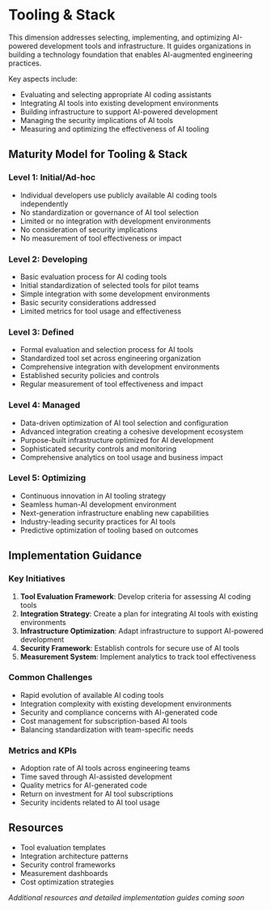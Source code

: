 # Tooling & Stack

This dimension addresses selecting, implementing, and optimizing AI-powered development tools and infrastructure. It guides organizations in building a technology foundation that enables AI-augmented engineering practices.

Key aspects include:
- Evaluating and selecting appropriate AI coding assistants
- Integrating AI tools into existing development environments
- Building infrastructure to support AI-powered development
- Managing the security implications of AI tools
- Measuring and optimizing the effectiveness of AI tooling

## Maturity Model for Tooling & Stack

### Level 1: Initial/Ad-hoc
- Individual developers use publicly available AI coding tools independently
- No standardization or governance of AI tool selection
- Limited or no integration with development environments
- No consideration of security implications
- No measurement of tool effectiveness or impact

### Level 2: Developing
- Basic evaluation process for AI coding tools
- Initial standardization of selected tools for pilot teams
- Simple integration with some development environments
- Basic security considerations addressed
- Limited metrics for tool usage and effectiveness

### Level 3: Defined
- Formal evaluation and selection process for AI tools
- Standardized tool set across engineering organization
- Comprehensive integration with development environments
- Established security policies and controls
- Regular measurement of tool effectiveness and impact

### Level 4: Managed
- Data-driven optimization of AI tool selection and configuration
- Advanced integration creating a cohesive development ecosystem
- Purpose-built infrastructure optimized for AI development
- Sophisticated security controls and monitoring
- Comprehensive analytics on tool usage and business impact

### Level 5: Optimizing
- Continuous innovation in AI tooling strategy
- Seamless human-AI development environment
- Next-generation infrastructure enabling new capabilities
- Industry-leading security practices for AI tools
- Predictive optimization of tooling based on outcomes

## Implementation Guidance

### Key Initiatives
1. **Tool Evaluation Framework**: Develop criteria for assessing AI coding tools
2. **Integration Strategy**: Create a plan for integrating AI tools with existing environments
3. **Infrastructure Optimization**: Adapt infrastructure to support AI-powered development
4. **Security Framework**: Establish controls for secure use of AI tools
5. **Measurement System**: Implement analytics to track tool effectiveness

### Common Challenges
- Rapid evolution of available AI coding tools
- Integration complexity with existing development environments
- Security and compliance concerns with AI-generated code
- Cost management for subscription-based AI tools
- Balancing standardization with team-specific needs

### Metrics and KPIs
- Adoption rate of AI tools across engineering teams
- Time saved through AI-assisted development
- Quality metrics for AI-generated code
- Return on investment for AI tool subscriptions
- Security incidents related to AI tool usage

## Resources
- Tool evaluation templates
- Integration architecture patterns
- Security control frameworks
- Measurement dashboards
- Cost optimization strategies

*Additional resources and detailed implementation guides coming soon*
